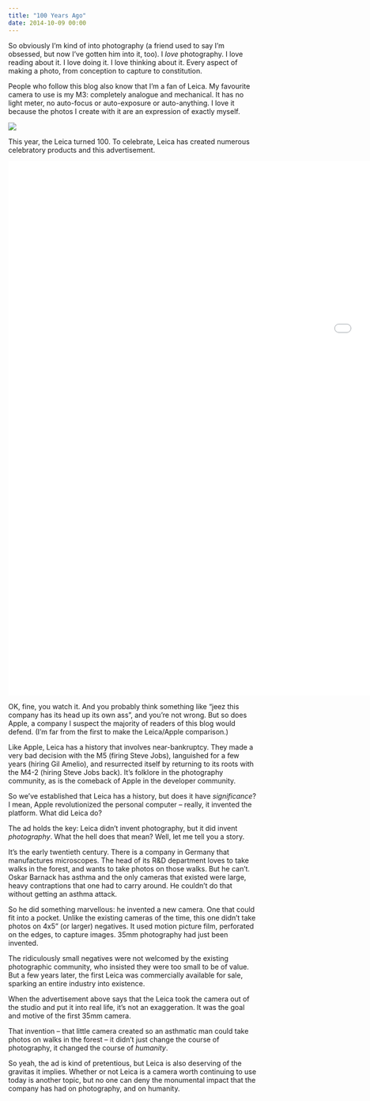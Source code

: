 ```yaml
---
title: "100 Years Ago"
date: 2014-10-09 00:00
---
```


So obviously I’m kind of into photography (a friend used to say I’m obsessed, but now I’ve gotten him into it, too). I _love_ photography. I love reading about it. I love doing it. I love thinking about it. Every aspect of making a photo, from conception to capture to constitution.

<!-- more -->

People who follow this blog also know that I’m a fan of Leica. My favourite camera to use is my M3: completely analogue and mechanical. It has no light meter, no auto-focus or auto-exposure or auto-anything. I love it because the photos I create with it are an expression of exactly myself.

 [![](http://scontent-b.cdninstagram.com/hphotos-xaf1/l/t51.2885-15/10723729_738572892874558_1797414285_n.jpg)](http://scontent-b.cdninstagram.com/hphotos-xaf1/l/t51.2885-15/10723729_738572892874558_1797414285_n.jpg)

This year, the Leica turned 100. To celebrate, Leica has created numerous celebratory products and this advertisement.

<iframe data-image-dimensions="1920x1080" mozallowfullscreen="" allowfullscreen="" src="//player.vimeo.com/video/107622839?wmode=opaque&amp;api=1" width="1920" data-embed="true" webkitallowfullscreen="" frameborder="0" title="100" height="1080" class="embed-responsive-item"></iframe>

OK, fine, you watch it. And you probably think something like “jeez this company has its head up its own ass”, and you’re not wrong. But so does Apple, a company I suspect the majority of readers of this blog would defend. (I’m far from the first to make the Leica/Apple comparison.)

Like Apple, Leica has a history that involves near-bankruptcy. They made a very bad decision with the M5 (firing Steve Jobs), languished for a few years (hiring Gil Amelio), and resurrected itself by returning to its roots with the M4-2 (hiring Steve Jobs back). It’s folklore in the photography community, as is the comeback of Apple in the developer community.

So we’ve established that Leica has a history, but does it have _significance_? I mean, Apple revolutionized the personal computer – really, it invented the platform. What did Leica do?

The ad holds the key: Leica didn’t invent photography, but it did invent _photography_. What the hell does that mean? Well, let me tell you a story.

It’s the early twentieth century. There is a company in Germany that manufactures microscopes. The head of its R&D department loves to take walks in the forest, and wants to take photos on those walks. But he can’t. Oskar Barnack has asthma and the only cameras that existed were large, heavy contraptions that one had to carry around. He couldn’t do that without getting an asthma attack.

So he did something marvellous: he invented a new camera. One that could fit into a pocket. Unlike the existing cameras of the time, this one didn’t take photos on 4x5” (or larger) negatives. It used motion picture film, perforated on the edges, to capture images. 35mm photography had just been invented.

The ridiculously small negatives were not welcomed by the existing photographic community, who insisted they were too small to be of value. But a few years later, the first Leica was commercially available for sale, sparking an entire industry into existence.

When the advertisement above says that the Leica took the camera out of the studio and put it into real life, it’s not an exaggeration. It was the goal and motive of the first 35mm camera.

That invention – that little camera created so an asthmatic man could take photos on walks in the forest – it didn’t just change the course of photography, it changed the course of _humanity_.

So yeah, the ad is kind of pretentious, but Leica is also deserving of the gravitas it implies. Whether or not Leica is a camera worth continuing to use today is another topic, but no one can deny the monumental impact that the company has had on photography, and on humanity.

